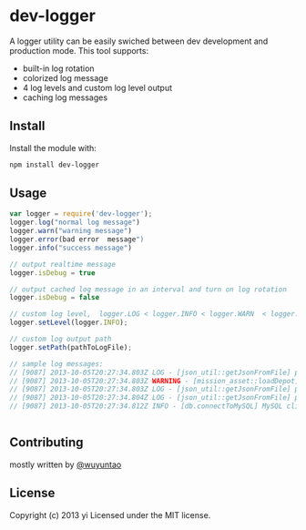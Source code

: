 # dev-logger

A logger utility can be easily swiched between dev development and production mode.
This tool supports:
  * built-in log rotation
  * colorized log message
  * 4 log levels and custom log level output
  * caching log messages

## Install
Install the module with:

```bash
npm install dev-logger
```

## Usage
```javascript
var logger = require('dev-logger');
logger.log("normal log message")
logger.warn("warning message")
logger.error(bad error  message")
logger.info("success message")

// output realtime message
logger.isDebug = true

// output cached log message in an interval and turn on log rotation
logger.isDebug = false

// custom log level,  logger.LOG < logger.INFO < logger.WARN  < logger.ERROR
logger.setLevel(logger.INFO);

// custom log output path
logger.setPath(pathToLogFile);

// sample log messages:
// [9087] 2013-10-05T20:27:34.803Z LOG - [json_util::getJsonFromFile] path:/Users/ty/workspaces/runway/assets/json/missions.json
// [9087] 2013-10-05T20:27:34.803Z WARNING - [mission_asset::loadDepot]: load mission json data is NULL.
// [9087] 2013-10-05T20:27:34.803Z LOG - [json_util::getJsonFromFile] path:/Users/ty/workspaces/runway/assets/json/game_levels.json
// [9087] 2013-10-05T20:27:34.804Z LOG - [json_util::getJsonFromFile] path:/Users/ty/workspaces/runway/assets/json/monsters.json
// [9087] 2013-10-05T20:27:34.812Z INFO - [db.connectToMySQL] MySQL client is ready.



```

## Contributing
mostly written by [@wuyuntao](https://github.com/wuyuntao)

## License
Copyright (c) 2013 yi
Licensed under the MIT license.

